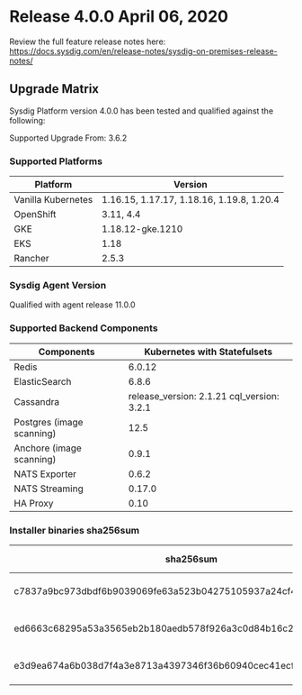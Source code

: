 Release 4.0.0 April 06, 2020
===

Review the full feature release notes here: https://docs.sysdig.com/en/release-notes/sysdig-on-premises-release-notes/

Upgrade Matrix
---

Sysdig Platform version 4.0.0 has been tested and qualified against the following:

Supported Upgrade From: 3.6.2

### Supported Platforms

| **Platform** | **Version** |
|---|---|
| Vanilla Kubernetes          | 1.16.15, 1.17.17, 1.18.16, 1.19.8, 1.20.4 |
| OpenShift                   | 3.11, 4.4 |
| GKE                         | 1.18.12-gke.1210 |
| EKS                         | 1.18 |
| Rancher                     | 2.5.3 |

### Sysdig Agent Version

Qualified with agent release 11.0.0

### Supported Backend Components

| **Components** | **Kubernetes with Statefulsets** |
|---|---|
| Redis                      | 6.0.12 |
| ElasticSearch              | 6.8.6 |
| Cassandra                  | release_version: 2.1.21 cql_version: 3.2.1 |
| Postgres (image scanning)  | 12.5|
| Anchore (image scanning)   | 0.9.1 |
| NATS Exporter              | 0.6.2 |
| NATS Streaming             | 0.17.0 |
| HA Proxy                   | 0.10 |


### Installer binaries sha256sum

| **sha256sum** | **Installer binary ** |
|---|---|
| c7837a9bc973dbdf6b9039069fe63a523b04275105937a24cf4fe56682a8cb58 | installer-darwin-amd64 |
| ed6663c68295a53a3565eb2b180aedb578f926a3c0d84b16c2a43591aa0bfdbd | installer-linux-amd64 |
| e3d9ea674a6b038d7f4a3e8713a4397346f36b60940cec41ecf4a3ddd757ae48 | installer-windows-amd64.exe |
